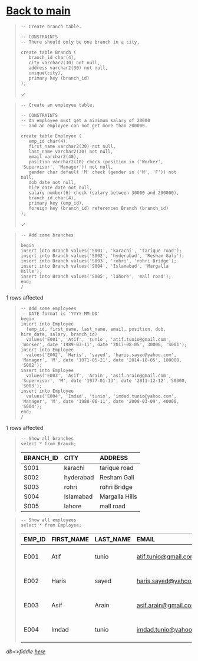 # [Back to main](https://github.com/glaghari/database-assignement-2019)
<!-- -->
>     -- Create branch table.
>     
>     -- CONSTRAINTS
>     -- There should only be one branch in a city.
>     
>     create table Branch (
>        branch_id char(4),
>        city varchar2(30) not null,
>        address varchar2(30) not null,
>        unique(city),
>        primary key (branch_id)
>     );
> 
> ✓

<!-- -->
>     -- Create an employee table.
>     
>     -- CONSTRAINTS
>     -- An employee must get a minimum salary of 20000
>     -- and an employee can not get more than 200000.
>     
>     create table Employee (
>        emp_id char(4),
>        first_name varchar2(30) not null,
>        last_name varchar2(30) not null,
>        email varchar2(40),
>        position varchar2(10) check (position in ('Worker', 'Supervisor', 'Manager')) not null,
>        gender char default 'M' check (gender in ('M', 'F')) not null,
>        dob date not null,
>        hire_date date not null,
>        salary number(6) check (salary between 30000 and 200000),
>        branch_id char(4),
>        primary key (emp_id),
>        foreign key (branch_id) references Branch (branch_id)
>     );
> 
> ✓

<!-- -->
>     -- Add some branches
>     
>     begin
>     insert into Branch values('S001', 'karachi', 'tarique road');
>     insert into Branch values('S002', 'hyderabad', 'Resham Gali');
>     insert into Branch values('S003', 'rohri', 'rohri Bridge');
>     insert into Branch values('S004', 'Islamabad', 'Margalla Hills');
>     insert into Branch values('S005', 'lahore', 'mall road');
>     end;
>     /
> 
1 rows affected

<!-- -->
>     -- Add some employees
>     -- DATE format is 'YYYY-MM-DD'
>     begin
>     insert into Employee
>       (emp_id, first_name, last_name, email, position, dob, hire_date, salary, branch_id)
>       values('E001', 'Atif', 'tunio', 'atif.tunio@gmail.com', 'Worker', date '1989-03-11', date '2017-08-05', 30000, 'S001');
>     insert into Employee
>       values('E002', 'Haris', 'sayed', 'haris.sayed@yahoo.com', 'Manager', 'M', date '1971-05-21', date '2014-10-05', 100000, 'S002');
>     insert into Employee
>       values('E003', 'Asif', 'Arain', 'asif.arain@gmail.com', 'Supervisor', 'M', date '1977-01-13', date '2011-12-12', 50000, 'S003');
>     insert into Employee
>       values('E004', 'Imdad', 'tunio', 'imdad.tunio@yahoo.com', 'Manager', 'M', date '1988-06-11', date '2008-03-09', 40000, 'S004');  
>     end;
>     /
> 
1 rows affected

<!-- -->
>     -- Show all branches
>     select * from Branch;
> 
> | BRANCH_ID | CITY      | ADDRESS        |
> | :-------- | :-------- | :------------- |
> | S001      | karachi   | tarique road   |
> | S002      | hyderabad | Resham Gali    |
> | S003      | rohri     | rohri Bridge   |
> | S004      | Islamabad | Margalla Hills |
> | S005      | lahore    | mall road      |

<!-- -->
>     -- Show all employees
>     select * from Employee;
> 
> | EMP_ID | FIRST_NAME | LAST_NAME | EMAIL                 | POSITION   | GENDER | DOB       | HIRE_DATE | SALARY | BRANCH_ID |
> | :----- | :--------- | :-------- | :-------------------- | :--------- | :----- | :-------- | :-------- | -----: | :-------- |
> | E001   | Atif       | tunio     | atif.tunio@gmail.com  | Worker     | M      | 11-MAR-89 | 05-AUG-17 |  30000 | S001      |
> | E002   | Haris      | sayed     | haris.sayed@yahoo.com | Manager    | M      | 21-MAY-71 | 05-OCT-14 | 100000 | S002      |
> | E003   | Asif       | Arain     | asif.arain@gmail.com  | Supervisor | M      | 13-JAN-77 | 12-DEC-11 |  50000 | S003      |
> | E004   | Imdad      | tunio     | imdad.tunio@yahoo.com | Manager    | M      | 11-JUN-88 | 09-MAR-08 |  40000 | S004      |

*db<>fiddle [here](https://dbfiddle.uk/?rdbms=oracle_11.2&fiddle=1397b507b6d3e27b7da73fa98a22ee1e)*

